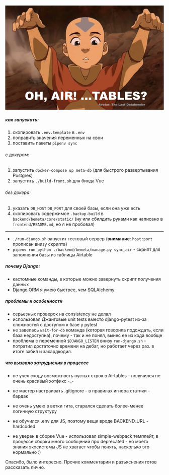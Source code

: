 ![alt text](https://github.com/zerthmonk/airtaker/blob/main/readme.jpg?raw=true)

##### как запускать:

1. скопировать `.env.template` в `.env`
2. поправить значения переменных на свои
3. поставить пакеты `pipenv sync`

###### с докером:

1. запустить `docker-compose up meta-db` (для быстрого развертывания Postgres)
2. запустить `./build-front.sh` для билда Vue

###### без докера:
3. указать `DB_HOST` `DB_PORT` для своей базы, если она уже есть
4. скопировать содержимое `.backup-build` в  `backend/bemeta/core/static/`
(ну или сбилдить руками как написано в `frontend/README.md`, но я не пробовал)

---
- `./run-django.sh` запустит тестовый сервер (**внимание**: `host:port` прописан внизу скрипта)
- `pipenv run python ./backend/bemeta/manage.py sync_air` - скрипт для заполнения базы из таблицы Airtable

##### почему Django:

- кастомные команды, в которые можно завернуть скрипт получения данных
- Django ORM я умею быстрее, чем SQLAlchemy

##### проблемы и особенности

- серьезных проверок на consistency не делал
- использовал Джанговые unit tests вместо django-pytest из-за сложностей с доступом к базе у pytest
- не завелась `wait-for-db` команда (которая говорила подождать, если база недоступна), почему -
так и не понял, вынес ее из кода вообще
- проблема с переменной `$DJANGO_LISTEN` внизу `run-django.sh` - потратил достаточно времени на дебаг,
но работает через раз. в итоге забил и захардкодил.


##### что вызвало затруднения в процессе

- не учел сходу возможность пустых строк в Airtables - получился не очень красивый хотфикс -_-

- не мастер настраивать .gitignore - в правилах игнора статики - бардак
- не очень умею в ветки гита, старался сделать более-менее логичную структуру
- не обучился .env для JS, поэтому вещи вроде BACKEND_URL - hardcoded
- не уверен в сборке Vue - использовал simple-webpack темплейт, в процессе сборки много сообщений про deprecated - но моего знания экосистемы JS не хватает чтобы понять,
насколько это нормально :)

Спасибо, было интересно. Прочие комментарии и разъяснения готов рассказать лично.
